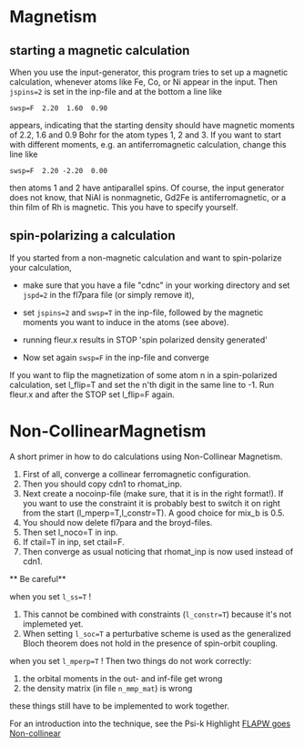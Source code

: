 # Magnetism

## starting a magnetic calculation 

When you use the input-generator, this program tries to set up a magnetic calculation, whenever atoms like Fe, Co, or Ni appear in the input. Then ` jspins=2 ` is set in the inp-file and at the bottom a line like 

    swsp=F  2.20  1.60  0.90
    

appears, indicating that the starting density should have magnetic moments of 2.2, 1.6 and 0.9 Bohr for the atom types 1, 2 and 3. If you want to start with different moments, e.g. an antiferromagnetic calculation, change this line like 

    swsp=F  2.20 -2.20  0.00
    

then atoms 1 and 2 have antiparallel spins. Of course, the input generator does not know, that NiAl is nonmagnetic, Gd2Fe is antiferromagnetic, or a thin film of Rh is magnetic. This you have to specify yourself. 



## spin-polarizing a calculation 

If you started from a non-magnetic calculation and want to spin-polarize your calculation, 



*   make sure that you have a file "cdnc" in your working directory and set ` jspd=2 ` in the fl7para file (or simply remove it), 

*   set `jspins=2` and ` swsp=T ` in the inp-file, followed by the magnetic moments you want to induce in the atoms (see above). 

*   running fleur.x results in STOP 'spin polarized density generated' 

*   Now set again ` swsp=F ` in the inp-file and converge 

If you want to flip the magnetization of some atom n in a spin-polarized calculation, set l\_flip=T and set the n'th digit in the same line to -1. Run fleur.x and after the STOP set l\_flip=F again.

# Non-CollinearMagnetism

A short primer in how to do calculations using Non-Collinear Magnetism. 



1.  First of all, converge a collinear ferromagnetic configuration. 
2.  Then you should copy cdn1 to rhomat_inp. 
3.  Next create a nocoinp-file (make sure, that it is in the right format!). If you want to use the constraint it is probably best to switch it on right from the start (l\_mperp=T,l\_constr=T). A good choice for mix_b is 0.5. 
4.  You should now delete fl7para and the broyd-files. 
5.  Then set l_noco=T in inp. 
6.  If ctail=T in inp, set ctail=F. 
7.  Then converge as usual noticing that rhomat_inp is now used instead of cdn1. 

** Be careful** 

when you set `l_ss=T` ! 

1.  This cannot be combined with constraints (`l_constr=T`) because it's not implemeted yet. 
2.  When setting `l_soc=T` a perturbative scheme is used as the generalized Bloch theorem does not hold in the presence of spin-orbit coupling. 

when you set `l_mperp=T` ! Then two things do not work correctly: 

1.  the orbital moments in the out- and inf-file get wrong 
2.  the density matrix (in file `n_mmp_mat`) is wrong 

these things still have to be implemented to work together. 

For an introduction into the technique, see the Psi-k Highlight [FLAPW goes Non-collinear][4]

 [4]: http://psi-k.dl.ac.uk/newsletters/News_38/Highlight_38.pdf
